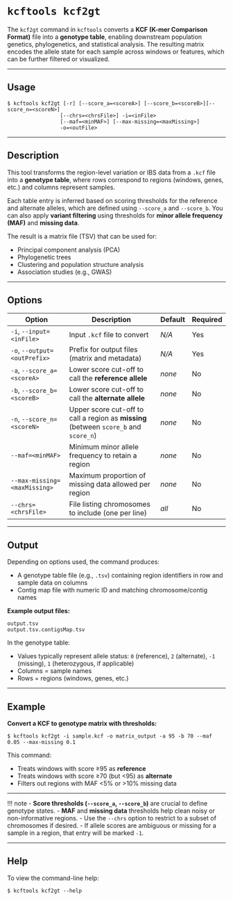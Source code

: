 # `kcftools kcf2gt`

The `kcf2gt` command in `kcftools` converts a **KCF (K-mer Comparison Format)** file into a **genotype table**, enabling downstream population genetics, phylogenetics, and statistical analysis. The resulting matrix encodes the allele state for each sample across windows or features, which can be further filtered or visualized.

---

## Usage

    $ kcftools kcf2gt [-r] [--score_a=<scoreA>] [--score_b=<scoreB>][--score_n=<scoreN>]
                     [--chrs=<chrsFile>] -i=<inFile>
                     [--maf=<minMAF>] [--max-missing=<maxMissing>]
                     -o=<outFile>

---

## Description

This tool transforms the region-level variation or IBS data from a `.kcf` file into a **genotype table**, where rows correspond to regions (windows, genes, etc.) and columns represent samples.

Each table entry is inferred based on scoring thresholds for the reference and alternate alleles, which are defined using `--score_a` and `--score_b`. You can also apply **variant filtering** using thresholds for **minor allele frequency (MAF)** and **missing data**.

The result is a matrix file (TSV) that can be used for:

- Principal component analysis (PCA)
- Phylogenetic trees
- Clustering and population structure analysis
- Association studies (e.g., GWAS)

---

## Options

| Option                                | Description                                                                 | Default    | Required |
|---------------------------------------|-----------------------------------------------------------------------------|------------|----------|
| `-i`, `--input=<inFile>`              | Input `.kcf` file to convert                                                | _N/A_      | Yes      |
| `-o`, `--output=<outPrefix>`          | Prefix for output files (matrix and metadata)                              | _N/A_      | Yes      |
| `-a`, `--score_a=<scoreA>`            | Lower score cut-off to call the **reference allele**                        | *none*     | No       |
| `-b`, `--score_b=<scoreB>`            | Lower score cut-off to call the **alternate allele**                        | *none*     | No       |
| `-n`, `--score_n=<scoreN>`            | Upper score cut-off to call a region as **missing** (between `score_b` and `score_n`) | *none*     | No       |
| `--maf=<minMAF>`                      | Minimum minor allele frequency to retain a region                           | *none*     | No       |
| `--max-missing=<maxMissing>`          | Maximum proportion of missing data allowed per region                       | *none*     | No       |
| `--chrs=<chrsFile>`                   | File listing chromosomes to include (one per line)                          | *all*      | No       |

---

## Output

Depending on options used, the command produces:

- A genotype table file (e.g., `.tsv`) containing region identifiers in row and sample data on columns
- Contig map file with numeric ID and matching chromosome/contig names

**Example output files:**

    output.tsv
    output.tsv.contigsMap.tsv

In the genotype table:

- Values typically represent allele status: `0` (reference), `2` (alternate), `-1` (missing), `1` (heterozygous, if applicable)
- Columns = sample names
- Rows = regions (windows, genes, etc.)

---

## Example

**Convert a KCF to genotype matrix with thresholds:**

    $ kcftools kcf2gt -i sample.kcf -o matrix_output -a 95 -b 70 --maf 0.05 --max-missing 0.1

This command:

- Treats windows with score ≥95 as **reference**
- Treats windows with score ≥70 (but <95) as **alternate**
- Filters out regions with MAF <5% or >10% missing data

---

!!! note
    - **Score thresholds (`--score_a`, `--score_b`)** are crucial to define genotype states.
    - **MAF** and **missing data** thresholds help clean noisy or non-informative regions.
    - Use the `--chrs` option to restrict to a subset of chromosomes if desired.
    - If allele scores are ambiguous or missing for a sample in a region, that entry will be marked `-1`.

---

## Help

To view the command-line help:

    $ kcftools kcf2gt --help
